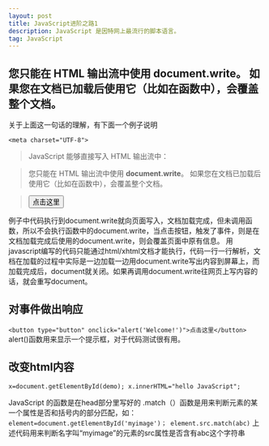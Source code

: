 ```yaml
---
layout: post
title: JavaScript进阶之路1
description: JavaScript 是因特网上最流行的脚本语言。
tag: JavaScript
---
```


## 您只能在 HTML 输出流中使用 document.write。 如果您在文档已加载后使用它（比如在函数中），会覆盖整个文档。
关于上面这一句话的理解，有下面一个例子说明
> <!DOCTYPE html>
> <html>
>   <head>
    <meta charset="UTF-8">
>   </head>
> <body>

>  <p>
>    JavaScript 能够直接写入 HTML 输出流中：
>  </p>
>  <script>
>   document.write("<h1>This is a heading</h1>");
>   document.write("<p>This is a paragraph.</p>");
>  </script>

> <p>
>   您只能在 HTML 输出流中使用 <strong>document.write</strong>。
>   如果您在文档已加载后使用它（比如在函数中），会覆盖整个文档。
>  </p>

>  <button onclick="myFunction()">点击这里</button>

>   <script>
>   function myFunction()
>   {
>   document.write("调用了函数，文档被重写");
>   }
>   </script>

> </body>
> </html>

 例子中代码执行到document.write就向页面写入，文档加载完成，但未调用函数，所以不会执行函数中的document.write，当点击按钮，触发了事件，则是在文档加载完成后使用的document.write，则会覆盖页面中原有信息。
 用javascript编写的代码只能通过html/xhtml文档才能执行，代码一行一行解析，文档在加载的过程中实际是一边加载一边用document.write写出内容到屏幕上，而加载完成后，document就关闭。如果再调用document.write往网页上写内容的话，就会重写document。

## 对事件做出响应
`<button type="button" onclick="alert('Welcome!')">点击这里</button>`
alert()函数用来显示一个提示框，对于代码测试很有用。

## 改变html内容
`x=document.getElementById(demo);
 x.innerHTML="hello JavaScript";`

JavaScript 的函数是在head部分里写好的
.match（）函数是用来判断元素的某一个属性是否和括号内的部分匹配，如：
`element=document.getElementById('myimage')；
element.src.match(abc)`
上述代码用来判断名字叫“myimage”的元素的src属性是否含有abc这个字符串
